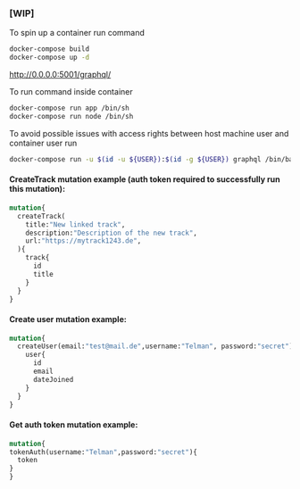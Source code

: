 ### [WIP]
To spin up a container run command
```bash
docker-compose build
docker-compose up -d
```

http://0.0.0.0:5001/graphql/

To run command inside container
```bash
docker-compose run app /bin/sh
docker-compose run node /bin/sh
```

To avoid possible issues with access rights between host machine user and container user run 
```bash
docker-compose run -u $(id -u ${USER}):$(id -g ${USER}) graphql /bin/bash
```
#### CreateTrack mutation example (auth token required to successfully run this mutation):
```graphql endpoint
mutation{
  createTrack(
    title:"New linked track",
    description:"Description of the new track",
    url:"https://mytrack1243.de",
  ){
    track{
      id
      title
    }
  }
}
```

#### Create user mutation example:
```graphql endpoint
mutation{
  createUser(email:"test@mail.de",username:"Telman", password:"secret"){    
    user{
      id
      email
      dateJoined
    }
  }
}
```

#### Get auth token mutation example:
```graphql endpoint
mutation{
tokenAuth(username:"Telman",password:"secret"){
  token
}
}
```

